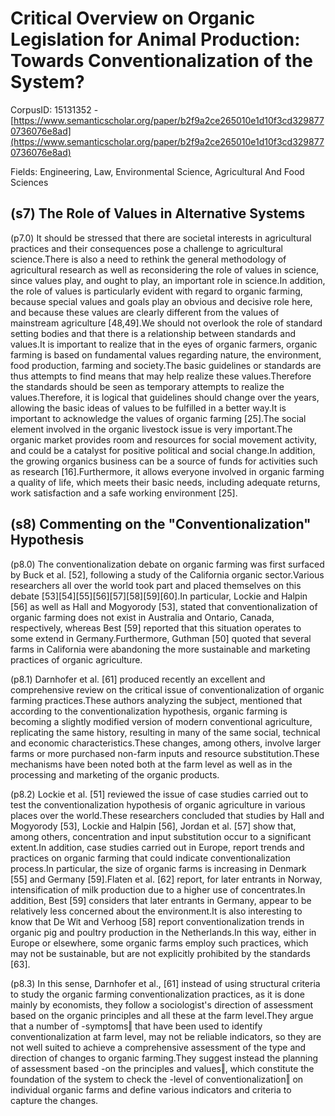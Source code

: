 # Critical Overview on Organic Legislation for Animal Production: Towards Conventionalization of the System?

CorpusID: 15131352 - [https://www.semanticscholar.org/paper/b2f9a2ce265010e1d10f3cd3298770736076e8ad](https://www.semanticscholar.org/paper/b2f9a2ce265010e1d10f3cd3298770736076e8ad)

Fields: Engineering, Law, Environmental Science, Agricultural And Food Sciences

## (s7) The Role of Values in Alternative Systems
(p7.0) It should be stressed that there are societal interests in agricultural practices and their consequences pose a challenge to agricultural science.There is also a need to rethink the general methodology of agricultural research as well as reconsidering the role of values in science, since values play, and ought to play, an important role in science.In addition, the role of values is particularly evident with regard to organic farming, because special values and goals play an obvious and decisive role here, and because these values are clearly different from the values of mainstream agriculture [48,49].We should not overlook the role of standard setting bodies and that there is a relationship between standards and values.It is important to realize that in the eyes of organic farmers, organic farming is based on fundamental values regarding nature, the environment, food production, farming and society.The basic guidelines or standards are thus attempts to find means that may help realize these values.Therefore the standards should be seen as temporary attempts to realize the values.Therefore, it is logical that guidelines should change over the years, allowing the basic ideas of values to be fulfilled in a better way.It is important to acknowledge the values of organic farming [25].The social element involved in the organic livestock issue is very important.The organic market provides room and resources for social movement activity, and could be a catalyst for positive political and social change.In addition, the growing organics business can be a source of funds for activities such as research [16].Furthermore, it allows everyone involved in organic farming a quality of life, which meets their basic needs, including adequate returns, work satisfaction and a safe working environment [25].
## (s8) Commenting on the "Conventionalization" Hypothesis
(p8.0) The conventionalization debate on organic farming was first surfaced by Buck et al. [52], following a study of the California organic sector.Various researchers all over the world took part and placed themselves on this debate [53][54][55][56][57][58][59][60].In particular, Lockie and Halpin [56] as well as Hall and Mogyorody [53], stated that conventionalization of organic farming does not exist in Australia and Ontario, Canada, respectively, whereas Best [59] reported that this situation operates to some extend in Germany.Furthermore, Guthman [50] quoted that several farms in California were abandoning the more sustainable and marketing practices of organic agriculture.

(p8.1) Darnhofer et al. [61] produced recently an excellent and comprehensive review on the critical issue of conventionalization of organic farming practices.These authors analyzing the subject, mentioned that according to the conventionalization hypothesis, organic farming is becoming a slightly modified version of modern conventional agriculture, replicating the same history, resulting in many of the same social, technical and economic characteristics.These changes, among others, involve larger farms or more purchased non-farm inputs and resource substitution.These mechanisms have been noted both at the farm level as well as in the processing and marketing of the organic products.

(p8.2) Lockie et al. [51] reviewed the issue of case studies carried out to test the conventionalization hypothesis of organic agriculture in various places over the world.These researchers concluded that studies by Hall and Mogyorody [53], Lockie and Halpin [56], Jordan et al. [57] show that, among others, concentration and input substitution occur to a significant extent.In addition, case studies carried out in Europe, report trends and practices on organic farming that could indicate conventionalization process.In particular, the size of organic farms is increasing in Denmark [55] and Germany [59].Flaten et al. [62] report, for later entrants in Norway, intensification of milk production due to a higher use of concentrates.In addition, Best [59] considers that later entrants in Germany, appear to be relatively less concerned about the environment.It is also interesting to know that De Wit and Verhoog [58] report conventionalization trends in organic pig and poultry production in the Netherlands.In this way, either in Europe or elsewhere, some organic farms employ such practices, which may not be sustainable, but are not explicitly prohibited by the standards [63].

(p8.3) In this sense, Darnhofer et al., [61] instead of using structural criteria to study the organic farming conventionalization practices, as it is done mainly by economists, they follow a sociologist's direction of assessment based on the organic principles and all these at the farm level.They argue that a number of -symptoms‖ that have been used to identify conventionalization at farm level, may not be reliable indicators, so they are not well suited to achieve a comprehensive assessment of the type and direction of changes to organic farming.They suggest instead the planning of assessment based -on the principles and values‖, which constitute the foundation of the system to check the -level of conventionalization‖ on individual organic farms and define various indicators and criteria to capture the changes.
